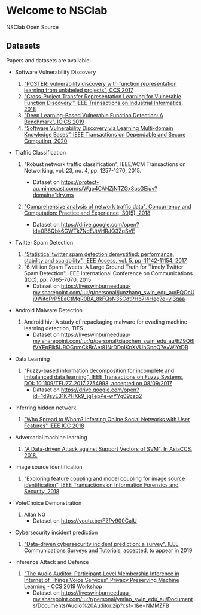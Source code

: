 # Welcome to NSClab

NSClab Open Source

## Datasets

Papers and datasets are available:

* Software Vulnerability Discovery
  1. ["POSTER: vulnerability discovery with function representation learning from unlabeled projects", CCS 2017](https://github.com/DanielLin1986/function_representation_learning)
  2. ["Cross-Project Transfer Representation Learning for Vulnerable Function Discovery," IEEE Transactions on Industrial Informatics, 2018](https://github.com/DanielLin1986/TransferRepresentationLearning)
  3. ["Deep Learning-Based Vulnerable Function Detection: A Benchmark", ICICS 2019](https://github.com/DanielLin1986/Function-level-Vulnerability-Detection)
  4. [“Software Vulnerability Discovery via Learning Multi-domain Knowledge Bases”, IEEE Transactions on Dependable and Secure Computing, 2020](https://github.com/DanielLin1986/RepresentationsLearningFromMulti_domain)
  
* Traffic Classification
  1. "Robust network traffic classification", IEEE/ACM Transactions on Networking, vol. 23, no. 4, pp. 1257-1270, 2015.
      * Dataset on https://protect-au.mimecast.com/s/Wgo4CANZjNTZGx8psGEiuv?domain=1drv.ms
  
  2. ["Comprehensive analysis of network traffic data", Concurrency and Computation: Practice and Experience, 30(5), 2018](https://github.com/skyInGitHub/Comprehensive-analysis-of-network-traffic-data)
      * Dataset on https://drive.google.com/open?id=0B6Qbk6GWTk7NdEJtVHRJQ3ZqSVE
  
* Twitter Spam Detection
  1. ["Statistical twitter spam detection demystified: performance, stability and scalability", IEEE Access, vol. 5, pp. 11142-11154, 2017](https://github.com/danielLin1986d/RTTSD_prototype.git)
  2. "6 Million Spam Tweets: A Large Ground Truth for Timely Twitter Spam Detection", IEEE International Conference on Communications (ICC), pp. 7065-7070, 2015
      * Dataset on https://liveswinburneeduau-my.sharepoint.com/:u:/g/personal/junzhang_swin_edu_au/EQOcUj9WitdPrP5EaCtMgR0BA_8kFQsN35CdtPHb7I4Heg?e=yj3qaa
      
* Android Malware Detection
  1. Android hiv: A study of repackaging malware for evading machine-learning detection, TIFS 
      * Dataset on https://liveswinburneeduau-my.sharepoint.com/:u:/g/personal/xiaochen_swin_edu_au/EZ9Q6lfVYEpFlk5UROGpmCkBrAet81NrDDoIKpXVUhGpoQ?e=WiYtDR

* Data Learning
  1. ["Fuzzy-based information decomposition for incomplete and imbalanced data learning", IEEE Transactions on Fuzzy Systems, DOI: 10.1109/TFUZZ.2017.2754998, accepted on 08/09/2017](https://github.com/wolong3385/Recources)
      * Dataset on https://drive.google.com/open?id=1d9syE31KPHXk9_jgTepPe-wYYg09csq2

* Inferring hidden network
  1. ["Who Spread to Whom? Inferring Online Social Networks with User Features" IEEE ICC 2018](https://github.com/PassiveVision/Feature-Net-Learn)
  
* Adversarial machine learning
  1. ["A Data-driven Attack against Support Vectors of SVM", In AsiaCCS, 2018.](https://github.com/wolong3385/SR)

* Image source identification
  1. ["Exploring feature coupling and model coupling for image source identification", IEEE Transactions on Information Forensics and Security, 2018](https://github.com/yonggangh/Feature-Coupling-and-Model-Coupling)
  
* VoteChoice Demonstration
  1. Allan NG
      * Dataset on https://youtu.be/FZPy900CalU
  
* Cybersecurity incident prediction
  1. ["Data-driven cybersecurity incident prediction: a survey", IEEE Communications Surveys and Tutorials, accepted, to appear in 2019](https://nansunsun.github.io/Cybersecurity-incident-prediction-and-discovery-data/)
  
* Inference Attack and Defence 
  1. ["The Audio Auditor: Participant-Level Membership Inference in Internet of Things Voice Services" Privacy Preserving Machine Learning - CCS 2019 Workshop](https://github.com/skyInGitHub/The-Audio-Auditor)
      * Dataset on https://liveswinburneeduau-my.sharepoint.com/:u:/r/personal/ymiao_swin_edu_au/Documents/Documents/Audio%20Auditor.zip?csf=1&e=NMMZFB
  




